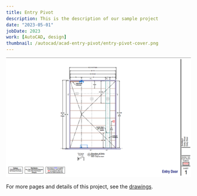 ```yaml
---
title: Entry Pivot
description: This is the description of our sample project
date: "2023-05-01"
jobDate: 2023
work: [AutoCAD, design]
thumbnail: /autocad/acad-entry-pivot/entry-pivot-cover.png
---
```


[![Entry Pivot](entry-pivot-cover.png)](entry-pivot-cover.png)

For more pages and details of this project, see the [drawings](Entry-Pivot.pdf "drawings").